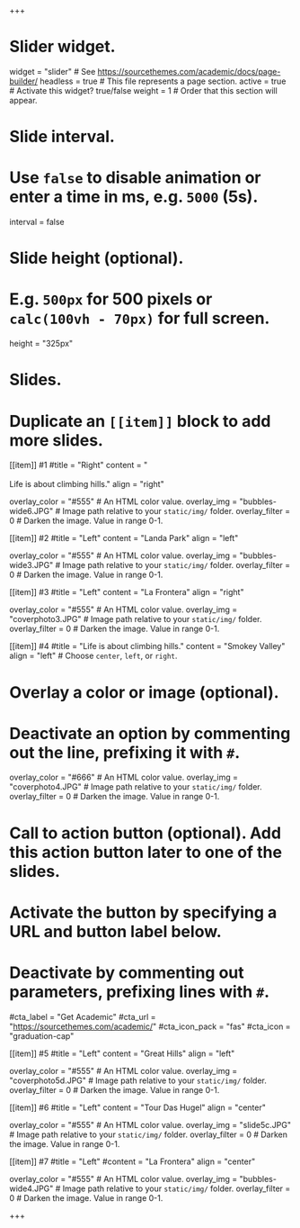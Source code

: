 +++
# Slider widget.
widget = "slider"  # See https://sourcethemes.com/academic/docs/page-builder/
headless = true  # This file represents a page section.
active = true  # Activate this widget? true/false
weight = 1  # Order that this section will appear.

# Slide interval.
# Use `false` to disable animation or enter a time in ms, e.g. `5000` (5s).
interval = false

# Slide height (optional).
# E.g. `500px` for 500 pixels or `calc(100vh - 70px)` for full screen.
height = "325px"

# Slides.
# Duplicate an `[[item]]` block to add more slides.

[[item]] #1
  #title = "Right"
  content = "<br><br>    Life is about climbing hills."
  align = "right"

  overlay_color = "#555"  # An HTML color value.
  overlay_img = "bubbles-wide6.JPG"  # Image path relative to your `static/img/` folder.
  overlay_filter = 0  # Darken the image. Value in range 0-1.

[[item]] #2
  #title = "Left"
  content = "Landa Park"
  align = "left"

  overlay_color = "#555"  # An HTML color value.
  overlay_img = "bubbles-wide3.JPG"  # Image path relative to your `static/img/` folder.
  overlay_filter = 0  # Darken the image. Value in range 0-1.

[[item]] #3
  #title = "Left"
  content = "La Frontera"
  align = "right"

  overlay_color = "#555"  # An HTML color value.
  overlay_img = "coverphoto3.JPG"  # Image path relative to your `static/img/` folder.
  overlay_filter = 0  # Darken the image. Value in range 0-1.

[[item]] #4
  #title = "Life is about climbing hills."
  content = "Smokey Valley"
  align = "left"  # Choose `center`, `left`, or `right`.

  # Overlay a color or image (optional).
  #   Deactivate an option by commenting out the line, prefixing it with `#`.
  overlay_color = "#666"  # An HTML color value.
  overlay_img = "coverphoto4.JPG"  # Image path relative to your `static/img/` folder.
  overlay_filter = 0  # Darken the image. Value in range 0-1.

  # Call to action button (optional).  Add this action button later to one of the slides.
  #   Activate the button by specifying a URL and button label below.
  #   Deactivate by commenting out parameters, prefixing lines with `#`.
  #cta_label = "Get Academic"
  #cta_url = "https://sourcethemes.com/academic/"
  #cta_icon_pack = "fas"
  #cta_icon = "graduation-cap"

[[item]] #5
  #title = "Left"
  content = "Great Hills"
  align = "left"

  overlay_color = "#555"  # An HTML color value.
  overlay_img = "coverphoto5d.JPG"  # Image path relative to your `static/img/` folder.
  overlay_filter = 0  # Darken the image. Value in range 0-1.

[[item]] #6
  #title = "Left"
  content = "Tour Das Hugel"
  align = "center"

  overlay_color = "#555"  # An HTML color value.
  overlay_img = "slide5c.JPG"  # Image path relative to your `static/img/` folder.
  overlay_filter = 0  # Darken the image. Value in range 0-1.

[[item]] #7
  #title = "Left"
  #content = "La Frontera"
  align = "center"

  overlay_color = "#555"  # An HTML color value.
  overlay_img = "bubbles-wide4.JPG"  # Image path relative to your `static/img/` folder.
  overlay_filter = 0  # Darken the image. Value in range 0-1.


+++
